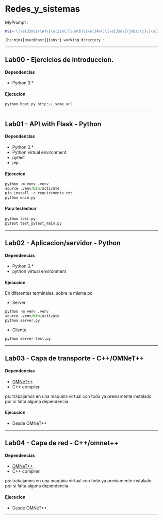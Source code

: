 # Redes_y_sistemas

MyPrompt : 
```bash
PS1='\[\e[33m\](\A)\[\e[32m\][\u@\h]\[\e[34m\]\[\e[35m\]{jobs:\j}\[\e[34m\] \W\[\e[0m\] : '

(hs:min)[user@host]{jobs:} working_directory : 
```
---

## Lab00 - Ejercicios de introduccion.
#### Dependencias
- Python 3.*
#### Ejecucion
```Python
python hget.py http://_some_url 
```
---
## Lab01 - API with Flask - Python
#### Dependencias
- Python 3.*
- Python virtual environment
- pytest
- pip
#### Ejecucion
```Python
python -m venv .venv
source .venv/bin/activate
pip install -r requirements.txt
python main.py
```
#### Para testestear
```Python
python test.py
pytest test_pytest_main.py
```

---
## Lab02 - Aplicacion/servidor - Python
#### Dependencias
- Python 3.*
- python virtual environment
#### Ejecucion
En diferentes terminales, sobre la misma pc

- Server
```Python
python -m venv .venv
source .venv/bin/activate
python server.py
```
- Cliente
```Python
python server-test.py
```
---
## Lab03 - Capa de transporte - C++/OMNeT++
#### Dependencias
- [OMNeT++](https://omnetpp.org/download/)
- C++ compiler

ps: trabajamos en una maquina virtual con todo ya previamente instalado por si falta alguna dependencia
#### Ejecucion
- Desde OMNeT++
---
## Lab04 - Capa de red - C++/omnet++
#### Dependencias
- [OMNeT++](https://omnetpp.org/download/)
- C++ compiler

ps: trabajamos en una maquina virtual con todo ya previamente instalado por si falta alguna dependencia
#### Ejecucion
- Desde OMNeT++
---